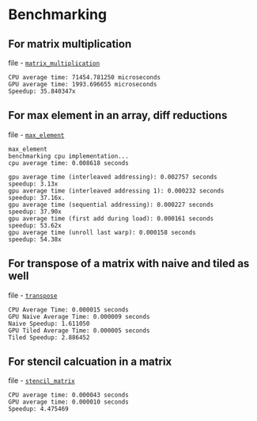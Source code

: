 # Benchmarking

## For matrix multiplication

file - [`matrix_multiplication`](./practice/kernels/matrix_mul_shared_mem.cu)

```
CPU average time: 71454.781250 microseconds
GPU average time: 1993.696655 microseconds
Speedup: 35.840347x
```
 
## For max element in an array, diff reductions

file - [`max_element`](./practice/kernels/max_element.cu)

```
max_element                                                                                                                         
benchmarking cpu implementation...
cpu average time: 0.008618 seconds

gpu average time (interleaved addressing): 0.002757 seconds
speedup: 3.13x
gpu average time (interleaved addressing 1): 0.000232 seconds
speedup: 37.16x.
gpu average time (sequential addressing): 0.000227 seconds
speedup: 37.90x
gpu average time (first add during load): 0.000161 seconds
speedup: 53.62x
gpu average time (unroll last warp): 0.000158 seconds
speedup: 54.38x
```
## For transpose of a matrix with naive and tiled as well

file - [`transpose`](./practice/kernels/transpose_matrix.cu)
```
CPU Average Time: 0.000015 seconds
GPU Naive Average Time: 0.000009 seconds
Naive Speedup: 1.611050
GPU Tiled Average Time: 0.000005 seconds
Tiled Speedup: 2.886452
```

## For stencil calcuation in a matrix

file - [`stencil_matrix`](./practice/kernels/stencil_matrix.cu)
```
CPU average time: 0.000043 seconds
GPU average time: 0.000010 seconds
Speedup: 4.475469
```
